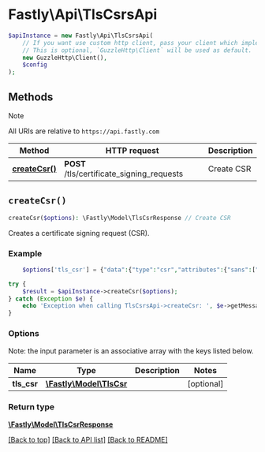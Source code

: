 # Fastly\Api\TlsCsrsApi


```php
$apiInstance = new Fastly\Api\TlsCsrsApi(
    // If you want use custom http client, pass your client which implements `GuzzleHttp\ClientInterface`.
    // This is optional, `GuzzleHttp\Client` will be used as default.
    new GuzzleHttp\Client(),
    $config
);
```

## Methods

> [!NOTE]
> All URIs are relative to `https://api.fastly.com`

Method | HTTP request | Description
------ | ------------ | -----------
[**createCsr()**](TlsCsrsApi.md#createCsr) | **POST** /tls/certificate_signing_requests | Create CSR


## `createCsr()`

```php
createCsr($options): \Fastly\Model\TlsCsrResponse // Create CSR
```

Creates a certificate signing request (CSR).

### Example
```php
    $options['tls_csr'] = {"data":{"type":"csr","attributes":{"sans":["DOMAIN_NAME"],"common_name":"DOMAIN_NAME","key_type":"RSA2048","country":"US","state":"California","city":"San Francisco","organization":"Fastly, Inc.","organizational_unit":"Engineering"},"relationships":{"tls_private_key":{"data":{"type":"tls_private_key","id":"KeYguUGZzb2W9Euo4moOR"}}}}}; // \Fastly\Model\TlsCsr

try {
    $result = $apiInstance->createCsr($options);
} catch (Exception $e) {
    echo 'Exception when calling TlsCsrsApi->createCsr: ', $e->getMessage(), PHP_EOL;
}
```

### Options

Note: the input parameter is an associative array with the keys listed below.

Name | Type | Description  | Notes
------------- | ------------- | ------------- | -------------
**tls_csr** | [**\Fastly\Model\TlsCsr**](../Model/TlsCsr.md) |  | [optional]

### Return type

[**\Fastly\Model\TlsCsrResponse**](../Model/TlsCsrResponse.md)

[[Back to top]](#) [[Back to API list]](../../README.md#endpoints)
[[Back to README]](../../README.md)
